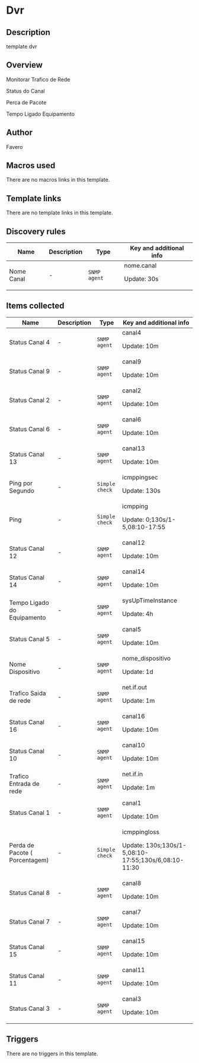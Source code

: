 # Dvr

## Description

template dvr

## Overview

Monitorar Trafico de Rede


Status do Canal


Perca de Pacote


Tempo Ligado Equipamento



## Author

Favero

## Macros used

There are no macros links in this template.

## Template links

There are no template links in this template.

## Discovery rules

|Name|Description|Type|Key and additional info|
|----|-----------|----|----|
|Nome Canal|<p>-</p>|`SNMP agent`|nome.canal<p>Update: 30s</p>|


## Items collected

|Name|Description|Type|Key and additional info|
|----|-----------|----|----|
|Status Canal 4|<p>-</p>|`SNMP agent`|canal4<p>Update: 10m</p>|
|Status Canal 9|<p>-</p>|`SNMP agent`|canal9<p>Update: 10m</p>|
|Status Canal 2|<p>-</p>|`SNMP agent`|canal2<p>Update: 10m</p>|
|Status Canal 6|<p>-</p>|`SNMP agent`|canal6<p>Update: 10m</p>|
|Status Canal 13|<p>-</p>|`SNMP agent`|canal13<p>Update: 10m</p>|
|Ping por Segundo|<p>-</p>|`Simple check`|icmppingsec<p>Update: 130s</p>|
|Ping|<p>-</p>|`Simple check`|icmpping<p>Update: 0;130s/1-5,08:10-17:55</p>|
|Status Canal 12|<p>-</p>|`SNMP agent`|canal12<p>Update: 10m</p>|
|Status Canal 14|<p>-</p>|`SNMP agent`|canal14<p>Update: 10m</p>|
|Tempo Ligado do Equipamento|<p>-</p>|`SNMP agent`|sysUpTimeInstance<p>Update: 4h</p>|
|Status Canal 5|<p>-</p>|`SNMP agent`|canal5<p>Update: 10m</p>|
|Nome Dispositivo|<p>-</p>|`SNMP agent`|nome_dispositivo<p>Update: 1d</p>|
|Trafico Saida de rede|<p>-</p>|`SNMP agent`|net.if.out<p>Update: 1m</p>|
|Status Canal 16|<p>-</p>|`SNMP agent`|canal16<p>Update: 10m</p>|
|Status Canal 10|<p>-</p>|`SNMP agent`|canal10<p>Update: 10m</p>|
|Trafico Entrada de rede|<p>-</p>|`SNMP agent`|net.if.in<p>Update: 1m</p>|
|Status Canal 1|<p>-</p>|`SNMP agent`|canal1<p>Update: 10m</p>|
|Perda de Pacote ( Porcentagem)|<p>-</p>|`Simple check`|icmppingloss<p>Update: 130s;130s/1-5,08:10-17:55;130s/6,08:10-11:30</p>|
|Status Canal 8|<p>-</p>|`SNMP agent`|canal8<p>Update: 10m</p>|
|Status Canal 7|<p>-</p>|`SNMP agent`|canal7<p>Update: 10m</p>|
|Status Canal 15|<p>-</p>|`SNMP agent`|canal15<p>Update: 10m</p>|
|Status Canal 11|<p>-</p>|`SNMP agent`|canal11<p>Update: 10m</p>|
|Status Canal 3|<p>-</p>|`SNMP agent`|canal3<p>Update: 10m</p>|


## Triggers

There are no triggers in this template.

